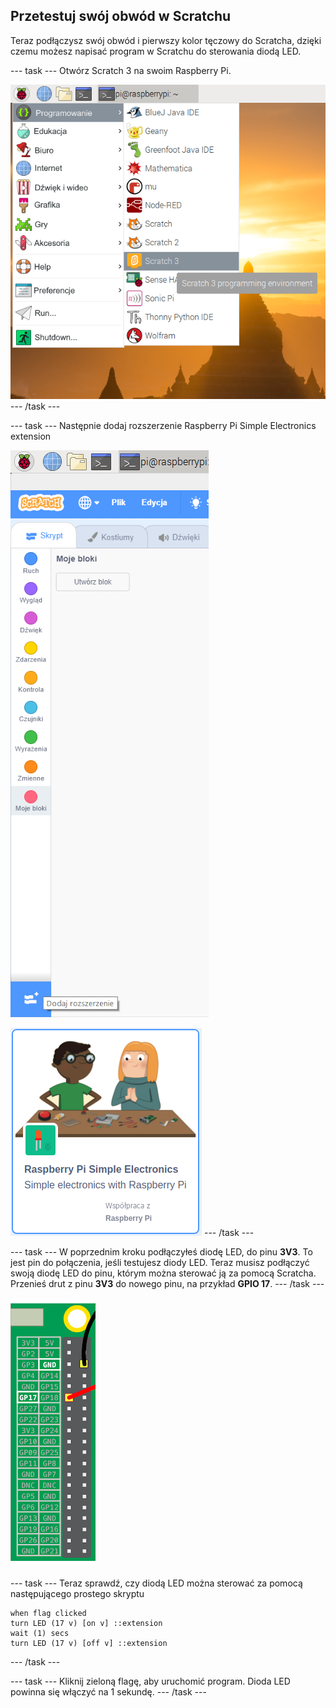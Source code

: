 ## Przetestuj swój obwód w Scratchu

Teraz podłączysz swój obwód i pierwszy kolor tęczowy do Scratcha, dzięki czemu możesz napisać program w Scratchu do sterowania diodą LED.

\--- task \--- Otwórz Scratch 3 na swoim Raspberry Pi.

![otwórz scratcha](images/open-scratch.png) \--- /task \---

\--- task \--- Następnie dodaj rozszerzenie Raspberry Pi Simple Electronics extension

![dodaj-rozszerzenie](images/add-extension.png)

![prosta elektronika](images/simple-electronics.png) \--- /task \---

\--- task \--- W poprzednim kroku podłączyłeś diodę LED, do pinu **3V3**. To jest pin do połączenia, jeśli testujesz diody LED. Teraz musisz podłączyć swoją diodę LED do pinu, którym można sterować ją za pomocą Scratcha. Przenieś drut z pinu **3V3** do nowego pinu, na przykład **GPIO 17**. \--- /task \---

![Przenieś pin](images/movepin.png)

\--- task \--- Teraz sprawdź, czy diodą LED można sterować za pomocą następującego prostego skryptu

```blocks3
when flag clicked
turn LED (17 v) [on v] ::extension
wait (1) secs
turn LED (17 v) [off v] ::extension
```

\--- /task \---

\--- task \--- Kliknij zieloną flagę, aby uruchomić program. Dioda LED powinna się włączyć na 1 sekundę. \--- /task \---
